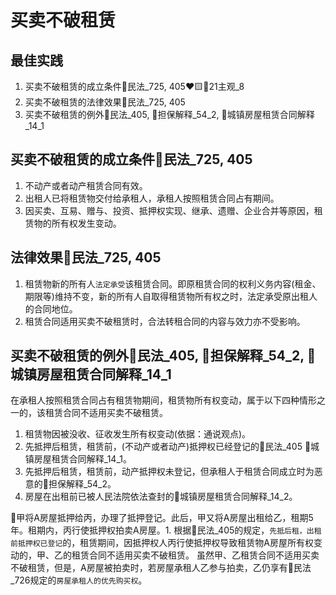 # 买卖不破租赁

## 最佳实践

1. 买卖不破租赁的成立条件🚪民法_725, 405❤️🟨🚪21主观_8
2. 买卖不破租赁的法律效果🚪民法_725, 405
3. 买卖不破租赁的例外🚪民法_405, 🚪担保解释_54_2, 🚪城镇房屋租赁合同解释_14_1

## 买卖不破租赁的成立条件🚪民法_725, 405
1. 不动产或者动产租赁合同有效。
2. 出租人已将租赁物交付给承租人，承租人按照租赁合同占有期间。
3. 因买卖、互易、赠与、投资、抵押权实现、继承、遗赠、企业合并等原因，租赁物的所有权发生变动。

## 法律效果🚪民法_725, 405
1. 租赁物新的所有人`法定承受`该租赁合同。即原租赁合同的权利义务内容(租金、期限等)维持不变，新的所有人自取得租赁物所有权之时，法定承受原出租人的合同地位。
2. 租赁合同适用买卖不破租赁时，合法转租合同的内容与效力亦不受影响。

## 买卖不破租赁的例外🚪民法_405, 🚪担保解释_54_2, 🚪城镇房屋租赁合同解释_14_1

在承租人按照租赁合同占有租赁物期间，租赁物所有权变动，属于以下四种情形之一的，该租赁合同不适用买卖不破租赁。
1. 租赁物因被没收、征收发生所有权变动(依据：通说观点)。
2. 先抵押后租赁，租赁前，(不动产或者动产)抵押权已经登记的🚪民法_405 🚪城镇房屋租赁合同解释_14_1。
3. 先抵押后租赁，租赁前，动产抵押权未登记，但承租人于租赁合同成立时为恶意的🚪担保解释_54_2。
4. 房屋在出租前已被人民法院依法查封的🚪城镇房屋租赁合同解释_14_2。

🍐甲将A房屋抵押给丙，办理了抵押登记。此后，甲又将A房屋出租给乙，租期5年。租期内，丙行使抵押权拍卖A房屋。1. 根据🚪民法_405的规定，`先抵后租，出租前抵押权已登记`的，租赁期间，因抵押权人丙行使抵押权导致租赁物A房屋所有权变动的，甲、乙的租赁合同不适用买卖不破租赁。
虽然甲、乙租赁合同不适用买卖不破租赁，但是，A房屋被拍卖时，若房屋承租人乙参与拍卖，乙仍享有🚪民法_726规定的`房屋承租人的优先购买权`。

